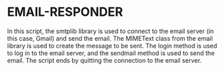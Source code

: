 # EMAIL-RESPONDER

In this script, the smtplib library is used to connect to the email server (in this case, Gmail) and send the email.
The MIMEText class from the email library is used to create the message to be sent.
The login method is used to log in to the email server, and the sendmail method is used to send the email.
The script ends by quitting the connection to the email server.
